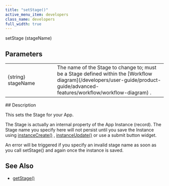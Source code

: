 ```yaml
---
title: "setStage()"
active_menu_item: developers
class_name: developers
full_width: true
---
```



setStage (stageName)

## Parameters

<table>
<tr>
<td width="228">
{string} stageName

</td>
<td width="9">
</td>
<td width="643">
The name of the Stage to change to; must be a Stage defined within the [Workflow diagram](/developers/user-guide/product-guide/advanced-features/workflow/workflow-diagram) .

</td>
</tr>
</table>
## Description

This sets the Stage for your App.

The Stage is actually an internal property of the App Instance (record). The Stage name you specify here will not persist until you save the Instance using [instanceCreate()](/developers/user-guide/scripting-apis/client-api/instance-data-functions/instancecreate) , [instanceUpdate()](/developers/user-guide/scripting-apis/client-api/instance-data-functions/instancesave) or use a submit button widget.

An error will be triggered if you specify an invalid stage name as soon as you call setStage() and again once the instance is saved.

## See Also

 - [getStage()](/developers/user-guide/scripting-apis/client-api/workflow-functions/getstage)

